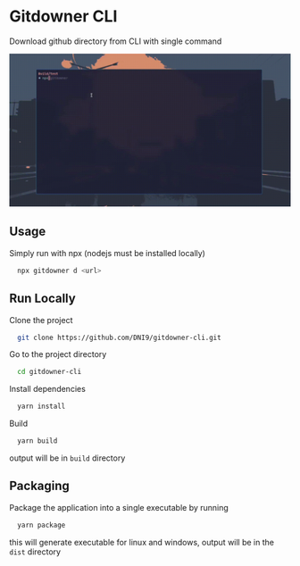 # Gitdowner CLI

Download github directory from CLI with single command

![demo](demo.gif)

## Usage

Simply run with npx (nodejs must be installed locally)

```bash
  npx gitdowner d <url>
```

## Run Locally

Clone the project

```bash
  git clone https://github.com/DNI9/gitdowner-cli.git
```

Go to the project directory

```bash
  cd gitdowner-cli
```

Install dependencies

```bash
  yarn install
```

Build

```bash
  yarn build
```

output will be in `build` directory

## Packaging

Package the application into a single executable by running

```bash
  yarn package
```

this will generate executable for linux and windows, output will be in the `dist` directory
